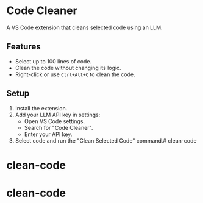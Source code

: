 # Code Cleaner

A VS Code extension that cleans selected code using an LLM.

## Features
- Select up to 100 lines of code.
- Clean the code without changing its logic.
- Right-click or use `Ctrl+Alt+C` to clean the code.

## Setup
1. Install the extension.
2. Add your LLM API key in settings:
   - Open VS Code settings.
   - Search for "Code Cleaner".
   - Enter your API key.
3. Select code and run the "Clean Selected Code" command.# clean-code
# clean-code
# clean-code
